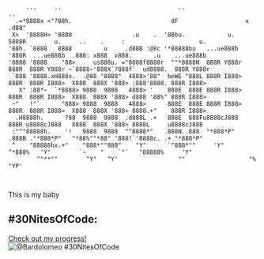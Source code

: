 ````

     ...     ..                                 ..                       ..                                                        
  .=*8888x <"?88h.                            dF                   x .d88"                                                         
 X>  '8888H> '8888                 .u    .  '88bu.            u.  5888R        u.     ..    .     :                     u.   
'88h. `8888   8888         u     .d88B :@8c '*88888bu   ...ue888b '888R  ...ue888b  .888: x888  x888.      .u    ...ue888b  
'8888 '8888    "88>     us888u. ="8888f8888r  ^"*8888N  888R Y888r 888R  888R Y888r ~`8888~'888X`?888f`  ud8888.  888R Y888r 
 `888 '8888.xH888x.  .@88 "8888"  4888>'88"  beWE "888L 888R I888> 888R  888R I888>  X888  888X '888> :888'8888. 888R I888> 
   X" :88*~  `*8888> 9888  9888   4888> '    888E  888E 888R I888> 888R  888R I888>  X888  888X '888> d888 '88%" 888R I888> 
 ~"   !"`      "888> 9888  9888   4888>      888E  888E 888R I888> 888R  888R I888>  X888  888X '888> 8888.+"    888R I888> 
  .H8888h.      ?88  9888  9888  .d888L .+   888E  888Fu8888cJ888  888R u8888cJ888   X888  888X '888> 8888L     u8888cJ888  
 :"^"88888h.    '!   9888  9888  ^"8888*"   .888N..888  "*888*P"  .888B ."*888*P"   "*88%""*88" '888!`'8888c. .+ "*888*P"   
 ^    "88888hx.+"    "888*""888"    "Y"      `"888*""     'Y"     ^*888%   'Y"        `~    "    `"`   "88888%     'Y"      
        ^"**""        ^Y"   ^Y'                 ""                  "%                                   "YP'                
                                                                                                                                      
                                                                                                                                      

````                                                          
                                                          
                                                          
                                                          
                                                          
                                                          


This is my baby
## #30NitesOfCode:
  [Check out my progress!](https://www.codedex.io/@Bardolomeo/30-nites-of-code)  
  ![@Bardolomeo #30NitesOfCode](https://www.codedex.io/api/petStatus?user=Bardolomeo)
<!--
**Bardolomeo/Bardolomeo** is a ✨ _special_ ✨ repository because its `README.md` (this file) appears on your GitHub profile.

Here are some ideas to get you started:

- 🔭 I’m currently working on ...
- 🌱 I’m currently learning ...
- 👯 I’m looking to collaborate on ...
- 🤔 I’m looking for help with ...
- 💬 Ask me about ...
- 📫 How to reach me: ...
- 😄 Pronouns: ...
- ⚡ Fun fact: ...
-->
